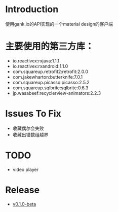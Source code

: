 # Introduction
使用gank.io的API实现的一个material design的客户端

# 主要使用的第三方库：
* io.reactivex:rxjava:1.1.1
* io.reactivex:rxandroid:1.1.0
* com.squareup.retrofit2:retrofit:2.0.0
* com.jakewharton:butterknife:7.0.1 
* com.squareup.picasso:picasso:2.5.2
* com.squareup.sqlbrite:sqlbrite:0.6.3
* jp.wasabeef:recyclerview-animators:2.2.3

# Issues To Fix
* 收藏偶尔会失败
* 收藏出错数组越界

# TODO
* video player

# Release
* [v0.1.0-beta ](https://github.com/nestorm001/Gank.io/blob/master/release/nesto.gankio_release_v0.1.0-beta_2016-05-30_nesto.apk)